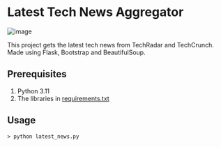 # Latest Tech News Aggregator

![image](https://user-images.githubusercontent.com/80591698/217737440-1bf4aa19-9452-42e5-b8cc-4d6f223694ce.png)


This project gets the latest tech news from TechRadar and TechCrunch. Made using Flask, Bootstrap and BeautifulSoup.

## Prerequisites
1. Python 3.11
2. The libraries in [requirements.txt](requirements.txt)

## Usage
```
> python latest_news.py
```
